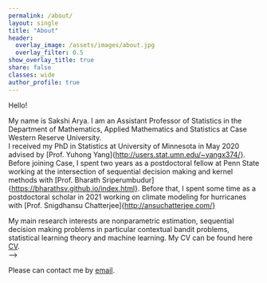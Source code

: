 ```yaml
---
permalink: /about/
layout: single
title: "About"
header:
  overlay_image: /assets/images/about.jpg
  overlay_filter: 0.5
show_overlay_title: true
share: false
classes: wide
author_profile: true  
---
```


Hello! 

My name is Sakshi Arya. I am an Assistant Professor of Statistics in the Department of Mathematics, Applied Mathematics and Statistics at Case Western Reserve University.  
I received my PhD in Statistics at University of Minnesota in May 2020 advised by [Prof. Yuhong Yang]{http://users.stat.umn.edu/~yangx374/}. Before joining Case, I spent two years as a postdoctoral fellow at Penn State working at the intersection of sequential decision making and kernel methods with [Prof. Bharath Sriperumbudur]{https://bharathsv.github.io/index.html}. Before that, I spent some time as a postdoctoral scholar in 2021 working on climate modeling for hurricanes with [Prof. Snigdhansu Chatterjee]{http://ansuchatterjee.com/} <br>

My main research interests are nonparametric estimation, sequential decision making problems in particular contextual bandit problems, statistical learning theory and machine learning. My CV can be found here <a href="/assets/pdf/CV.pdf" target="_blank">CV</a>.<br> --> 
<!-- and papers my [Google Scholar](https://scholar.google.com/citations?user=A-sLpqsAAAAJ&hl=en&authuser=1) and my and <a href="/assets/pdf/Research_Statement.pdf" target="_blank">full Research Statement</a>.<br> -->


<!-- Beyond developing methodology, I like teaching and mentoring young minds to kindle and foster statistical thinking and logical reasoning skills. <br> -->

<!-- 
In my spare time, I enjoy reading, music, and watching soccer. I am a big fan of the Harry Potter books. -->
Please can contact me by [email](mailto:sxa1351@case.edu). 

